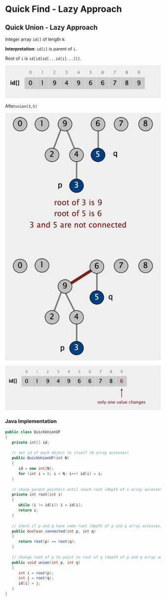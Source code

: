 # Quick Find - Lazy Approach

## Quick Union - Lazy Approach

Integer array `id[]` of length `N`.

**Interpretation**: `id[i]` is parent of `i`.

Root of `i` is `id[id[id[...id[i]...]]]`.

![](<../../../.gitbook/assets/image (20) (1).png>)

After`union(3,5)`

![](<../../../.gitbook/assets/image (1) (1).png>)

![](<../../../.gitbook/assets/image (7) (1).png>)

### Java Implementation

```java
public class QuickUnionUF 
{
   private int[] id;
   
   // set id of each object to itself (N array accesses)
   public QuickUnionUF(int N)
   {
      id = new int[N];
      for (int i = 0; i < N; i++) id[i] = i;
   }
   
   // chase parent pointers until reach root (depth of i array accesses)
   private int root(int i)
   {
      while (i != id[i]) i = id[i];
      return i; 
   }
   
   // check if p and q have same root (depth of p and q array accesses)
   public boolean connected(int p, int q)
   {
      return root(p) == root(q);
   }
   
   // change root of p to point to root of q (depth of p and q array accesses)
   public void union(int p, int q)
   {
      int i = root(p);
      int j = root(q);
      id[i] = j;
   }
}
```

##
